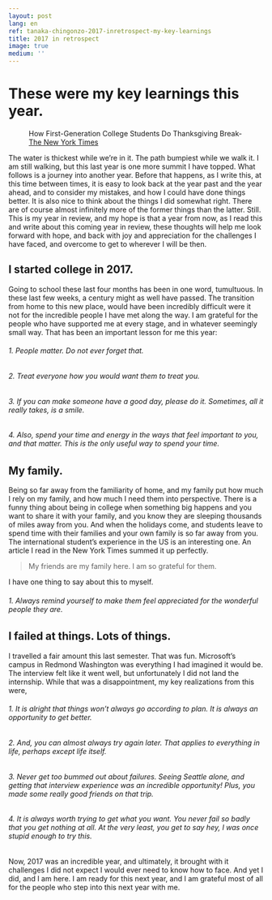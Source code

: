 ```yaml
---
layout: post
lang: en
ref: tanaka-chingonzo-2017-inretrospect-my-key-learnings
title: 2017 in retrospect
image: true
medium: ''
---
```


# These were my key learnings this year.

<meta property="og:image" content="http://tanaka.co.zw/assets/images/posts/tanaka-chingonzo-2017-inretrospect-my-key-learnings.jpg">

<figure class="sidebar">
  <figcaption>How First-Generation College Students Do Thanksgiving Break-  <a href="https://www.nytimes.com/2017/11/18/opinion/sunday/college-thanksgiving-alone.html" target="_blank">The New York Times</a></figcaption>
</figure>

The water is thickest while we’re in it. The path bumpiest while we walk it. I am still walking, but this last year is one more summit I have topped. What follows is a journey into another year. Before that happens, as I write this, at this time between times, it is easy to look back at the year past and the year ahead, and to consider my mistakes, and how I could have done things better. It is also nice to think about the things I did somewhat right. There are of course almost infinitely more of the former things than the latter. Still. This is my year in review, and my hope is that a year from now, as I read this and write about this coming year in review, these thoughts will help me look forward with hope, and back with joy and appreciation for the challenges I have faced, and overcome to get to wherever I will be then. 

## I started college in 2017.

Going to school these last four months has been in one word, tumultuous. In these last few weeks, a century might as well have passed. The transition from home to this new place, would have been incredibly difficult were it not for the incredible people I have met along the way. I am grateful for the people who have supported me at every stage, and in whatever seemingly small way. That has been an important lesson for me this year:

###### 1. People matter. Do not ever forget that. 
###### 2. Treat everyone how you would want them to treat you. 
###### 3. If you can make someone have a good day, please do it. Sometimes, all it really takes, is a smile. 
###### 4. Also, spend your time and energy in the ways that feel important to you, and that matter. This is the only useful way to spend your time.

## My family.

Being so far away from the familiarity of home, and my family put how much I rely on my family, and how much I need them into perspective. There is a funny thing about being in college when something big happens and you want to share it with your family, and you know they are sleeping thousands of miles away from you. And when the holidays come, and students leave to spend time with their families and your own family is so far away from you. The international student’s experience in the US is an interesting one. An article I read in the New York Times summed it up perfectly.

> My friends are my family here. I am so grateful for them.

I have one thing to say about this to myself.

###### 1. Always remind yourself to make them feel appreciated for the wonderful people they are.

## I failed at things. Lots of things.

I travelled a fair amount this last semester. That was fun. Microsoft’s campus in Redmond Washington was everything I had imagined it would be. The interview felt like it went well, but unfortunately I did not land the internship. While that was a disappointment, my key realizations from this were,


###### 1. It is alright that things won’t always go according to plan. It is always an opportunity to get better.
###### 2. And, you can almost always try again later. That applies to everything in life, perhaps except life itself. 
###### 3. Never get too bummed out about failures. Seeing Seattle alone, and getting that interview experience was an incredible opportunity! Plus, you made some really good friends on that trip. 
###### 4. It is always worth trying to get what you want. You never fail so badly that you get nothing at all. At the very least, you get to say hey, I was once stupid enough to try this. 

Now, 2017 was an incredible year, and ultimately, it brought with it challenges I did not expect I would ever need to know how to face. And yet I did, and I am here. I am ready for this next year, and I am grateful most of all for the people who step into this next year with me.